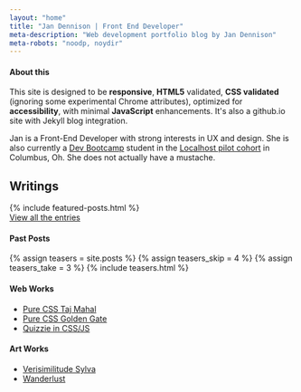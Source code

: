 ```yaml
---
layout: "home"
title: "Jan Dennison | Front End Developer"
meta-description: "Web development portfolio blog by Jan Dennison"
meta-robots: "noodp, noydir"
---
```

<aside id="intro-cont">
  <h4>About this</h4>
  <p>This site is designed to be <strong>responsive</strong>, <strong>HTML5</strong> validated, <strong>CSS validated</strong> (ignoring some experimental Chrome attributes), optimized for <strong>accessibility</strong>, with minimal <strong>JavaScript</strong> enhancements. It's also a github.io site with Jekyll blog integration.</p>
  <p>Jan is a Front-End Developer with strong interests in UX and design. She is also currently a <a href="http://devbootcamp.com" title="Dev Bootcamp website">Dev Bootcamp</a> student in the <a href="http://local.devbootcamp.com" title="Information about the Localhost pilot">Localhost pilot cohort</a> in Columbus, Oh. She does not actually have a mustache.</p>
</aside>
<section class="column-me">
  <h2 id="writings">Writings</h2>
  {% include featured-posts.html %}
  <div class="" id="view-all-entries">
    <a href="archive.html">View all the entries</a>
  </div>
</section>
<aside class="sidebar column-me">
  <section>
    <h4>Past Posts</h4>
    {% assign teasers = site.posts %}
    {% assign teasers_skip = 4 %}
    {% assign teasers_take = 3 %}
    {% include teasers.html %}
  </section>
  <section id="works">
    <h4>Web Works</h4>
      <ul>
        <li><a href="http://codepen.io/jannypie/pen/kbdDg" title="Taj Majal code sample on codepen">Pure CSS Taj Mahal</a></li>
        <li><a href="http://codepen.io/jannypie/pen/lFysn" title="Bridge code sample on codepen">Pure CSS Golden Gate</a></li>
        <li><a href="http://codepen.io/jannypie/pen/DcHdo" title="Quizzie in CSS/JS">Quizzie in CSS/JS</a></li>
      </ul>
    <h4>Art Works</h4>
      <ul>
        <li><a href="/art-portfolio/verisimilitude-sylva/">Verisimilitude Sylva</a></li>
        <li><a href="/art-portfolio/wanderlust/">Wanderlust</a></li>
      </ul>
  </section>
</aside>



